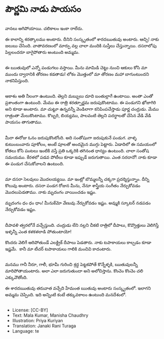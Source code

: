 # పౌర్ణమి నాడు పాయసం

##
వానలు ఆగిపోయాయి. చలికాలం ఇంకా రాలేదు.

ఈ కాలాన్ని శరత్కాలము అంటారు. దీనిని సంస్కృతంలో శారదఋతువు అంటారు. ఆచ్చి! నాకు జలుబు చేసింది. వాతావరణంలో మార్పు వల్ల చాలా మందికి సుస్తీలు చేస్తున్నాయి. దసరాలోపు పిల్లలందరూ బాగైపోతారు అంటుంది అమ్మమ. 

##
ఈ బుుతువులో ఎన్నో పండుగలు వస్తాయి. మీను మామిడి చెట్టు నుంచి ఆకులు కోసి మా ముందు ద్వారానికి తోరణం కడతాడు! లోకం మెుత్తంలో మా తోరణం మహా బాగుంటుందని నాకనిపిస్తుంది. 

##
ఆకాశం అతి నీలంగా ఉంటుంది. తెల్లని మబ్బులు దూది బంతుల్లాగే ఉంటాయి. అంతా ఎంతో ప్రశాంతంగా ఉంటుంది. మేము ఈ రాత్రి శరత్పూర్ణమ జరుపుకొంటాము. ఈ పండుగని ఖోజాగిరి అని కూడా అంటారు. మా చుట్టూ ఉన్నవన్నీ వెండిలాగా కనిపింపచేస్తాడు పూర్ణ చంద్రుడు. మేము రాత్రంతా మేలుకొంటాము. కొబ్బరి, బియ్యము, పాలవంటి తెల్లని పదర్థాలతో చేసిన వేడి వేడి పాయసం తాగుతాము. 

##
మీరా ఈరోజు ఓనం జరుపుకొంటోంది. అది సంతోషంగా జరుపుకునే పండుగ. వాళ్ళ కుటుంబంవారు పూకోలం, అంటే పూలతో అందమైన ముగ్గు పెట్టారు. ఏడాదిలో ఈ సమయంలో కోతలు కోసి పంటలు ఇంటికి వస్తే ప్రతి ఒక్కరికి తగినంత ధాన్యం ఉంటుంది. చాలా సంతోష సమయము. కేరళలో పడవ పోటీలు కూడా ఇప్పుడే జరుగుతాయి. ఎంత సరదానో! నాకు కూడా ఈ పండుగ చేసుకోవాలని ఉంటుంది. 

##
మా దసరా సెలవులు మెుదలయ్యయి. మా ఇంట్లో బొమ్మలన్నీ చక్కగా ప్రదర్శిస్తున్నాం. దీన్ని కొలువు అంటారు. దసరా పండగ రోజున మీను, నేనూ శాస్త్రీయ సంగీతం నేర్చుకోవడం మెుదలుపెడతాము. నాకు మృదంగం వాయించడం ఇష్టం.

మృదంగం ధం ధం ధాం! మీనుకేమో వేణువు నేర్చుకోవడం ఇష్టం. అవ్ముకి స్కూటర్ నడపడం నేర్చుకోవడం ఇష్టం. 

##
దీపావళి త్వరలోనే వచ్చేస్తుంది. చంద్రుడు లేని నల్లని చీకటి రాత్రిలో దీపాలు, కొవ్వొత్తులు వెలిగిస్తే ఇళ్ళన్నీ ఎంత కళకళలాడి పోతుంటాయో!

కొందరు వెలిగే ఆరిపోతుండే ఎలక్ట్రిక్ దీపాలు పెడతారు. నాకు టపాకాయలు కాల్చడం కూడా ఇష్టమే.  కానీ మా టీచర్ టపాకాయలు గాలికి మంచివి కాదంటారు.  

##
మనము గానీ నీరూ, గాలీ, భూమీ గురించి శ్రద్ధ పెట్టకపోతే కొన్నేళ్ళకి, బుుతువులన్నీ మారిపోతాయంటారు. అలా ఎలా జరుగుతుందా అని అలోచిస్తాను. కొంచెం కొంచెం చలి ఎక్కువౌతోంది.

ఈ శారదఋతువు తరువాత వచ్చేది హేమంత బుుతువు అంటారు సంస్కృతంలో. ఇలాగని అమ్మమ చెప్పింది. ఇది అన్నింటి కంటే తక్కువకాలం ఉంటుంది మనదేశంలో. 

##
* License: [CC-BY]
* Text: Mala Kumar, Manisha Chaudhry
* Illustration: Priya Kuriyan
* Translation: Janaki Rani Turaga
* Language: te
